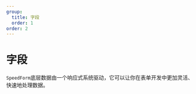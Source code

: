 ```yaml
---
group:
  title: 字段
  order: 1
order: 2
---
```


# 字段

`SpeedForm`底层数据由一个响应式系统驱动，它可以让你在表单开发中更加灵活、快速地处理数据。

